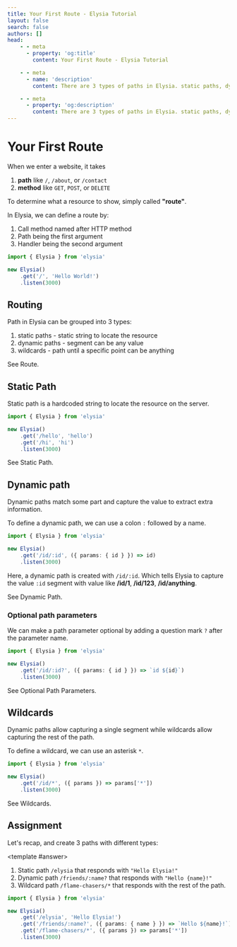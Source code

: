 ```yaml
---
title: Your First Route - Elysia Tutorial
layout: false
search: false
authors: []
head:
    - - meta
      - property: 'og:title'
        content: Your First Route - Elysia Tutorial

    - - meta
      - name: 'description'
        content: There are 3 types of paths in Elysia. static paths, dynamic paths, and wildcards. Learn how to use them to create your first route.

    - - meta
      - property: 'og:description'
        content: There are 3 types of paths in Elysia. static paths, dynamic paths, and wildcards. Learn how to use them to create your first route.
---
```


<script setup lang="ts">
import { Elysia } from 'elysia'

import Editor from '../../../components/xiao/playground/playground.vue'
import DocLink from '../../../components/xiao/doc-link/doc-link.vue'
import Playground from '../../../components/nearl/playground.vue'

import { code, testcases } from './data'

const demo3 = new Elysia()
	  .get('/id', () => `id: undefined`)
    .get('/id/:id', ({ params: { id } }) => `id: ${id}`)

const demo6 = new Elysia()
    .get('/id/:id', ({ params: { id } }) => id)
    .get('/id/123', '123')
    .get('/id/anything', 'anything')
    .get('/id', ({ status }) => status(404))
    .get('/id/anything/test', ({ status }) => status(404))

const demo9 = new Elysia()
    .get('/id/:id', ({ params: { id } }) => id)
    .get('/id/123', '123')
    .get('/id/anything', 'anything')
    .get('/id', ({ status }) => status(404))
    .get('/id/:id/:name', ({ params: { id, name } }) => id + '/' + name)
</script>

<Editor :code="code" :testcases="testcases">

# Your First Route

When we enter a website, it takes
1. **path** like `/`, `/about`, or `/contact`
2. **method** like `GET`, `POST`, or `DELETE`

To determine what a resource to show, simply called **"route"**.

In Elysia, we can define a route by:
1. Call method named after HTTP method
2. Path being the first argument
3. Handler being the second argument

```typescript
import { Elysia } from 'elysia'

new Elysia()
	.get('/', 'Hello World!')
	.listen(3000)
```

## Routing
Path in Elysia can be grouped into 3 types:

1. static paths - static string to locate the resource
2. dynamic paths - segment can be any value
3. wildcards - path until a specific point can be anything

See <DocLink href="/essential/route">Route</DocLink>.

## Static Path

Static path is a hardcoded string to locate the resource on the server.

```ts
import { Elysia } from 'elysia'

new Elysia()
	.get('/hello', 'hello')
	.get('/hi', 'hi')
	.listen(3000)
```

See <DocLink href="/essential/route#static-path">Static Path</DocLink>.

## Dynamic path

Dynamic paths match some part and capture the value to extract extra information.

To define a dynamic path, we can use a colon `:` followed by a name.

```typescript twoslash
import { Elysia } from 'elysia'

new Elysia()
    .get('/id/:id', ({ params: { id } }) => id)
    .listen(3000)
```

Here, a dynamic path is created with `/id/:id`. Which tells Elysia to capture the value `:id` segment with value like **/id/1**, **/id/123**, **/id/anything**.

<Playground
  :elysia="demo6"
  :alias="{
    '/id/:id': '/id/1'
  }"
  :mock="{
    '/id/:id': {
      GET: '1'
    }
  }"
/>

See <DocLink href="/essential/route#dynamic-path">Dynamic Path</DocLink>.

### Optional path parameters
We can make a path parameter optional by adding a question mark `?` after the parameter name.

```typescript twoslash
import { Elysia } from 'elysia'

new Elysia()
    .get('/id/:id?', ({ params: { id } }) => `id ${id}`)
    .listen(3000)
```

<Playground
  :elysia="demo3"
  :alias="{
    '/id/:id': '/id/1'
  }"
  :mock="{
    '/id/:id': {
      GET: 'id 1'
    },
  }"
/>

See <DocLink href="/essential/route#optional-path-parameters">Optional Path Parameters</DocLink>.

## Wildcards

Dynamic paths allow capturing a single segment while wildcards allow capturing the rest of the path.

To define a wildcard, we can use an asterisk `*`.

```typescript twoslash
import { Elysia } from 'elysia'

new Elysia()
    .get('/id/*', ({ params }) => params['*'])
    .listen(3000)
```

<Playground
  :elysia="demo9"
  :alias="{
    '/id/:id': '/id/1',
    '/id/:id/:name': '/id/anything/rest'
  }"
  :mock="{
    '/id/:id': {
      GET: '1'
    },
    '/id/:id/:name': {
      GET: 'anything/rest'
    }
  }"
/>

See <DocLink href="/essential/route#wildcards">Wildcards</DocLink>.

## Assignment

Let's recap, and create 3 paths with different types:

<template #answer>

1. Static path `/elysia` that responds with `"Hello Elysia!"`
2. Dynamic path `/friends/:name?` that responds with `"Hello {name}!"`
3. Wildcard path `/flame-chasers/*` that responds with the rest of the path.

```typescript
import { Elysia } from 'elysia'

new Elysia()
	.get('/elysia', 'Hello Elysia!')
	.get('/friends/:name?', ({ params: { name } }) => `Hello ${name}!`)
	.get('/flame-chasers/*', ({ params }) => params['*'])
	.listen(3000)
```

</template>

</Editor>
